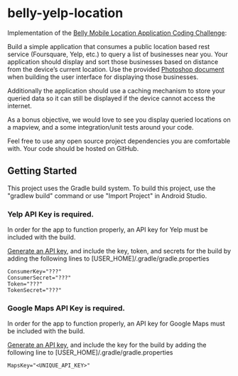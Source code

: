 # belly-yelp-location

Implementation of the [Belly Mobile Location Application Coding Challenge](https://tech.bellycard.com/join/#mobile-location-application):

Build a simple application that consumes a public location based rest service (Foursquare, Yelp, etc.) to query a list of businesses near you. Your application should display and sort those businesses based on distance from the device’s current location. Use the provided [Photoshop document](https://tech.bellycard.com/challenges/iPhone-List-View.psd) when building the user interface for displaying those businesses.

Additionally the application should use a caching mechanism to store your queried data so it can still be displayed if the device cannot access the internet.

As a bonus objective, we would love to see you display queried locations on a mapview, and a some integration/unit tests around your code.

Feel free to use any open source project dependencies you are comfortable with. Your code should be hosted on GitHub.

## Getting Started

This project uses the Gradle build system.  To build this project, use the
"gradlew build" command or use "Import Project" in Android Studio.

### Yelp API Key is required.

In order for the app to function properly, an API key for Yelp must be included with the build.

[Generate an API key](https://www.yelp.com/developers/manage_api_keys), and include the key, token, and secrets for the build by adding the following lines to [USER_HOME]/.gradle/gradle.properties

    ConsumerKey="???"
    ConsumerSecret="???"
    Token="???"
    TokenSecret="???"

### Google Maps API Key is required.

In order for the app to function properly, an API key for Google Maps must be included with the build.

[Generate an API key](https://developers.google.com/maps/documentation/android/start#get-key), and include the key for the build by adding the following line to [USER_HOME]/.gradle/gradle.properties

    MapsKey="<UNIQUE_API_KEY>"
